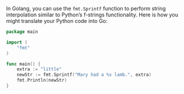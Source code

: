  In Golang, you can use the `fmt.Sprintf` function to perform string interpolation similar to Python’s f-strings functionality. Here is how you might translate your Python code into Go:

```go
package main

import (
    "fmt"
)

func main() {
    extra := "little"
    newStr := fmt.Sprintf("Mary had a %s lamb.", extra)
    fmt.Println(newStr)
}
```
